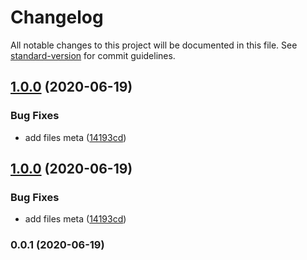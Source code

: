 # Changelog

All notable changes to this project will be documented in this file. See [standard-version](https://github.com/conventional-changelog/standard-version) for commit guidelines.

## [1.0.0](https://github.com/Kikobeats/cloudflare-workers-kv/compare/v0.0.1...v1.0.0) (2020-06-19)


### Bug Fixes

* add files meta ([14193cd](https://github.com/Kikobeats/cloudflare-workers-kv/commit/14193cd0c1976a1d91dfabb68cb473eda933a3de))

## [1.0.0](https://github.com/Kikobeats/cloudflare-workers-kv/compare/v0.0.1...v1.0.0) (2020-06-19)


### Bug Fixes

* add files meta ([14193cd](https://github.com/Kikobeats/cloudflare-workers-kv/commit/14193cd0c1976a1d91dfabb68cb473eda933a3de))

### 0.0.1 (2020-06-19)
